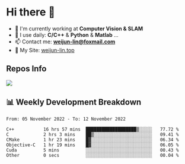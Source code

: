 # Hi there 👋

<!--
**Weijun-Lin/Weijun-Lin** is a ✨ _special_ ✨ repository because its `README.md` (this file) appears on your GitHub profile.

Here are some ideas to get you started:

- 🔭 I’m currently working on ...
- 🌱 I’m currently learning ...
- 👯 I’m looking to collaborate on ...
- 🤔 I’m looking for help with ...
- 💬 Ask me about ...
- 📫 How to reach me: ...
- 😄 Pronouns: ...
- ⚡ Fun fact: ...
-->

- 🏢 I'm currently working at **Computer Vision & SLAM**
- 🚀 I use daily: **C/C++** & **Python** & **Matlab** ...
- 📫 Contact me: **weijun-lin@foxmail.com**
- 🔗 My Site: [weijun-lin.top](https://weijun-lin.top/p)

  

## Repos Info
![](https://github-readme-stats.vercel.app/api?username=Weijun-Lin&theme=cobalt)

## 📊 Weekly Development Breakdown

<!--START_SECTION:waka-->

```text
From: 05 November 2022 - To: 12 November 2022

C++           16 hrs 57 mins  ███████████████████▒░░░░░   77.72 %
C             2 hrs 3 mins    ██▒░░░░░░░░░░░░░░░░░░░░░░   09.41 %
CMake         1 hr 23 mins    █▓░░░░░░░░░░░░░░░░░░░░░░░   06.34 %
Objective-C   1 hr 19 mins    █▓░░░░░░░░░░░░░░░░░░░░░░░   06.05 %
Cuda          5 mins          ░░░░░░░░░░░░░░░░░░░░░░░░░   00.43 %
Other         0 secs          ░░░░░░░░░░░░░░░░░░░░░░░░░   00.04 %
```

<!--END_SECTION:waka-->
